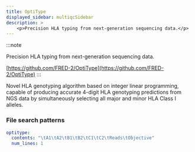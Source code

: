 ```yaml
---
title: OptiType
displayed_sidebar: multiqcSidebar
description: >
    <p>Precision HLA typing from next-generation sequencing data.</p>
---
```


<!--
~~~~~ DO NOT EDIT ~~~~~
This file is autogenerated from the MultiQC module python docstring.
Do not edit the markdown, it will be overwritten.

File path for the source of this content: multiqc/modules/optitype/optitype.py
~~~~~~~~~~~~~~~~~~~~~~~
-->

:::note
<p>Precision HLA typing from next-generation sequencing data.</p>

[https://github.com/FRED-2/OptiType](https://github.com/FRED-2/OptiType)
:::

Novel HLA genotyping algorithm based on integer linear programming, capable of producing accurate 4-digit
HLA genotyping predictions from NGS data by simultaneously selecting all major and minor HLA Class I alleles.

### File search patterns

```yaml
optitype:
  contents: "\tA1\tA2\tB1\tB2\tC1\tC2\tReads\tObjective"
  num_lines: 1
```
    